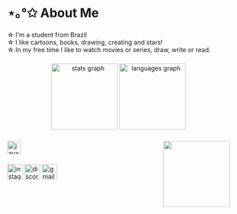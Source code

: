 ###





<h1 align="left">⋆｡°✩ About Me</h3>





###





<p align="left"> ☆ I'm a student from Brazil<br> ☆ I like cartoons, books, drawing, creating and stars!<br>☆ In my free time I like to watch movies or series, draw, write or read.</p>





###




<div align="center">

  <img src="https://github-readme-stats.vercel.app/api?username=vivistar&hide_title=false&hide_rank=false&show_icons=true&include_all_commits=true&count_private=true&disable_animations=false&theme=dracula&locale=en&hide_border=false" height="150" alt="stats graph"  />

  <img src="https://github-readme-stats.vercel.app/api/top-langs?username=vivistar&locale=en&hide_title=false&layout=compact&card_width=320&langs_count=5&theme=nightowl&hide_border=false" height="150" alt="languages graph"  />

</div>



###



<img align="right" height="150" src="https://gifdb.com/images/high/pixel-art-twinkling-stars-09oxyedobdk17wbr.gif"  />



###



<div align="left">

  <img src="https://cdn.jsdelivr.net/gh/devicons/devicon/icons/javascript/javascript-original.svg" height="30" alt="javascript logo"  />

</div>



###



<div align="left">

  <img src="https://img.shields.io/static/v1?message=Instagram&logo=instagram&label=&color=E4405F&logoColor=white&labelColor=&style=for-the-badge" height="35" alt="instagram logo"  />

  <img src="https://img.shields.io/static/v1?message=Discord&logo=discord&label=&color=7289DA&logoColor=white&labelColor=&style=for-the-badge" height="35" alt="discord logo"  />

  <img src="https://img.shields.io/static/v1?message=Gmail&logo=gmail&label=&color=D14836&logoColor=white&labelColor=&style=for-the-badge" height="35" alt="gmail logo"  />

</div>



###



<br clear="both">



<div align="center">

